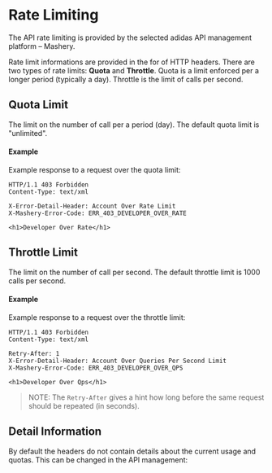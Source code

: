 # Rate Limiting
The API rate limiting is provided by the selected adidas API management platform – Mashery. 

Rate limit informations are provided in the for of HTTP headers. There are two types of rate limits: **Quota** and **Throttle**. Quota is a limit enforced per a longer period (typically a day). Throttle is the limit of calls per second. 

## Quota Limit
The limit on the number of call per a period (day). The default quota limit is "unlimited". 

#### Example 
Example response to a request over the quota limit: 

```
HTTP/1.1 403 Forbidden
Content-Type: text/xml

X-Error-Detail-Header: Account Over Rate Limit
X-Mashery-Error-Code: ERR_403_DEVELOPER_OVER_RATE

<h1>Developer Over Rate</h1>
```

## Throttle Limit
The limit on the number of call per second. The default throttle limit is 1000 calls per second. 

#### Example
Example response to a request over the throttle limit:

```
HTTP/1.1 403 Forbidden
Content-Type: text/xml

Retry-After: 1
X-Error-Detail-Header: Account Over Queries Per Second Limit
X-Mashery-Error-Code: ERR_403_DEVELOPER_OVER_QPS

<h1>Developer Over Qps</h1>
```

> NOTE: The `Retry-After` gives a hint how long before the same request should be repeated (in seconds).




## Detail Information

By default the headers do not contain details about the current usage and quotas. This can be changed in the API management: 



